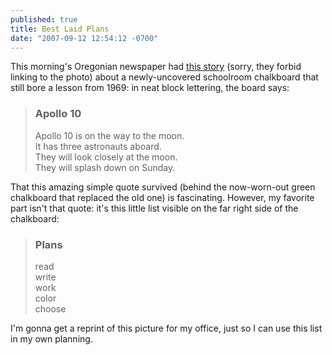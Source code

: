 ```yaml
---
published: true
title: Best Laid Plans
date: "2007-09-12 12:54:12 -0700"
---
```


This morning's Oregonian newspaper had <a href="http://blog.oregonlive.com/breakingnews/2007/09/old_lesson_on_apollo_10_reappe.html">this story</a> (sorry, they forbid linking to the photo) about
a newly-uncovered schoolroom chalkboard that still bore a lesson from 1969: in
neat block lettering, the board says:<!--more-->

> ### Apollo 10
>
> Apollo 10 is on the way to the moon.<br/>
> It has three astronauts aboard.<br/>
> They will look closely at the moon.<br/>
> They will splash down on Sunday.

That this amazing simple quote survived (behind the now-worn-out green
chalkboard that replaced the old one) is fascinating. However, my favorite part
isn't that quote: it's this little list visible on the far right side of the
chalkboard:

> ### Plans
>
> read<br/>
> write<br/>
> work<br/>
> color<br/>
> choose

I'm gonna get a reprint of this picture for my office, just so I can use this
list in my own planning.
